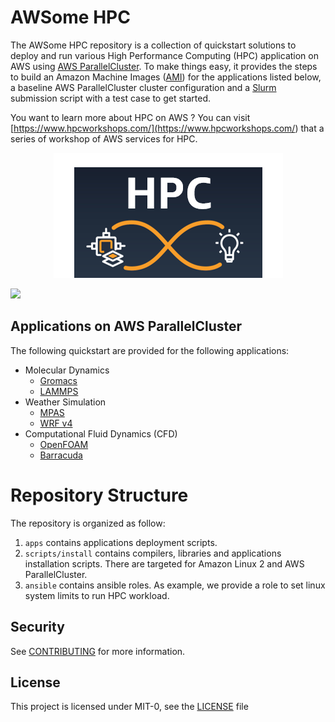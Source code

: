 # AWSome HPC

The AWSome HPC repository is a collection of quickstart solutions to deploy and run various High Performance Computing (HPC) application on AWS using [AWS ParallelCluster](<https://aws.amazon.com/hpc/parallelcluster/>).
To make things easy, it provides the steps to build an Amazon Machine Images ([AMI](<https://docs.aws.amazon.com/AWSEC2/latest/UserGuide/AMIs.html>)) for the applications listed below, a baseline AWS ParallelCluster cluster configuration and a [Slurm](<https://www.schedmd.com/>) submission script with a test case to get started.

You want to learn more about HPC on AWS ? You can visit [https://www.hpcworkshops.com/](<https://www.hpcworkshops.com/>) that a series of workshop of AWS services for HPC.

<p align="center">
<img src="docs/images/aws_hpc.png">
</p>

![](https://codebuild.us-east-1.amazonaws.com/badges?uuid=eyJlbmNyeXB0ZWREYXRhIjoiQmZKbG4vWmJVd0I1ZXMzUHd5QTk2QVBuNk96ejMwOUREamIrYjl0czNuSU03RkVWWmVhN0RBU2U4VFJvYWJlTXRjUi82aWEydkI4VlQxQW4waWlYeHNnPSIsIml2UGFyYW1ldGVyU3BlYyI6IkErRlFBVkNZY0RXRENlSG8iLCJtYXRlcmlhbFNldFNlcmlhbCI6MX0%3D&branch=main)

## Applications on AWS ParallelCluster

The following quickstart are provided for the following applications:

- Molecular Dynamics
  - [Gromacs](<apps/gromacs/README.md>)
  - [LAMMPS](<apps/lammps/README.md>)
- Weather Simulation
  - [MPAS](<apps/mpas/README.md>)
  - [WRF v4](<apps/wrf/README.md>)
- Computational Fluid Dynamics (CFD)
  - [OpenFOAM](<apps/openfoam/README.md>)
  - [Barracuda](<apps/barracuda/README.md>)

# Repository Structure

The repository is organized as follow:

1. `apps` contains applications deployment scripts.
1. `scripts/install` contains compilers, libraries and applications installation scripts. There are targeted for Amazon Linux 2 and AWS ParallelCluster.
1. `ansible` contains ansible roles. As example, we provide a role to set linux system limits to run HPC workload.

## Security

See [CONTRIBUTING](<CONTRIBUTING.md#security-issue-notifications>) for more information.

## License

This project is licensed under MIT-0, see the [LICENSE](<LICENSE>) file
